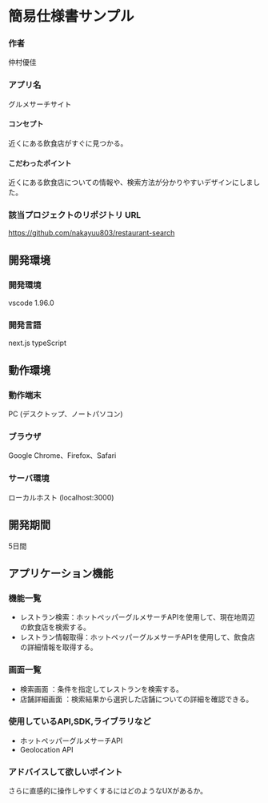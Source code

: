 # 簡易仕様書サンプル

### 作者
仲村優佳
### アプリ名
グルメサーチサイト

#### コンセプト
近くにある飲食店がすぐに見つかる。

#### こだわったポイント
近くにある飲食店についての情報や、検索方法が分かりやすいデザインにしました。

### 該当プロジェクトのリポジトリ URL
https://github.com/nakayuu803/restaurant-search

## 開発環境
### 開発環境
vscode 1.96.0

### 開発言語
next.js
typeScript

## 動作環境
### 動作端末
PC (デスクトップ、ノートパソコン)
### ブラウザ
Google Chrome、Firefox、Safari
### サーバ環境
ローカルホスト (localhost:3000)

## 開発期間
5日間

## アプリケーション機能

### 機能一覧
- レストラン検索：ホットペッパーグルメサーチAPIを使用して、現在地周辺の飲食店を検索する。
- レストラン情報取得：ホットペッパーグルメサーチAPIを使用して、飲食店の詳細情報を取得する。

### 画面一覧
- 検索画面 ：条件を指定してレストランを検索する。
- 店舗詳細画面 ：検索結果から選択した店舗についての詳細を確認できる。

### 使用しているAPI,SDK,ライブラリなど
- ホットペッパーグルメサーチAPI
- Geolocation API

### アドバイスして欲しいポイント
さらに直感的に操作しやすくするにはどのようなUXがあるか。